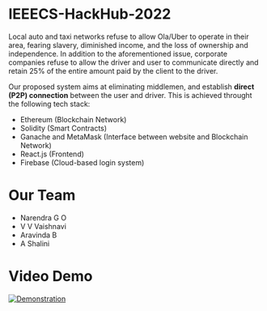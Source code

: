 # IEEECS-HackHub-2022

Local auto and taxi networks refuse to allow Ola/Uber to operate in their area, fearing slavery, diminished income, and the loss of ownership and independence. 
In addition to the aforementioned issue, corporate companies refuse to allow the driver and user to communicate directly and retain 25% of the entire amount paid by the client to the driver.

Our proposed system aims at eliminating middlemen, and establish **direct (P2P) connection** between the user and driver. This is achieved throught the following tech stack:

- Ethereum (Blockchain Network)
- Solidity (Smart Contracts)
- Ganache and MetaMask (Interface between website and Blockchain Network)
- React.js (Frontend)
- Firebase (Cloud-based login system)

# Our Team
- Narendra G O
- V V Vaishnavi
- Aravinda B
- A Shalini

# Video Demo
[![Demonstration](https://img.youtube.com/vi/YUmOsTvQG-k/0.jpg)](https://youtu.be/YUmOsTvQG-k)
